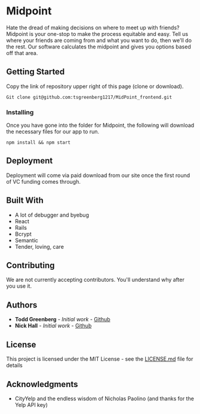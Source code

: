 # Midpoint

Hate the dread of making decisions on where to meet up with friends? Midpoint is your one-stop to make the process equitable and easy. Tell us where your friends are coming from and what you want to do, then we'll do the rest. Our software calculates the midpoint and gives you options based off that area.

## Getting Started

Copy the link of repository upper right of this page (clone or download).

```
Git clone git@github.com:tsgreenberg1217/MidPoint_frontend.git
```

### Installing

Once you have gone into the folder for Midpoint, the following will download the necessary files for our app to run.

```
npm install && npm start
```

## Deployment

Deployment will come via paid download from our site once the first round of VC funding comes through.

## Built With

* A lot of debugger and byebug
* React
* Rails
* Bcrypt
* Semantic
* Tender, loving, care

## Contributing

We are not currently accepting contributors. You'll understand why after you use it.

## Authors

* **Todd Greenberg** - *Initial work* - [Github](https://github.com/tsgreenberg1217)
* **Nick Hall** - *Initial work* - [Github](https://github.com/nh83012001)

## License

This project is licensed under the MIT License - see the [LICENSE.md](LICENSE.md) file for details

## Acknowledgments

* CityYelp and the endless wisdom of Nicholas Paolino (and thanks for the Yelp API key)

